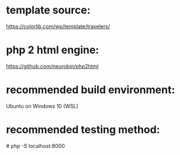 # template source:
https://colorlib.com/wp/template/travelers/

# php 2 html engine:
https://github.com/neurobin/php2html

# recommended build environment:
Ubuntu on Windows 10 (WSL)

# recommended testing method:
\# php -S localhost:8000